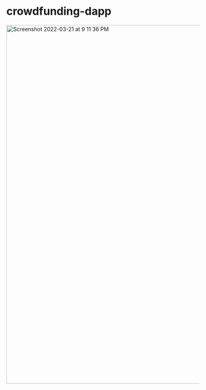 # crowdfunding-dapp

<img width="934" alt="Screenshot 2022-03-21 at 9 11 36 PM" src="https://user-images.githubusercontent.com/47234407/159297436-fc8cf190-4e4d-47ec-8b7d-7ba1b72a5fab.png">

